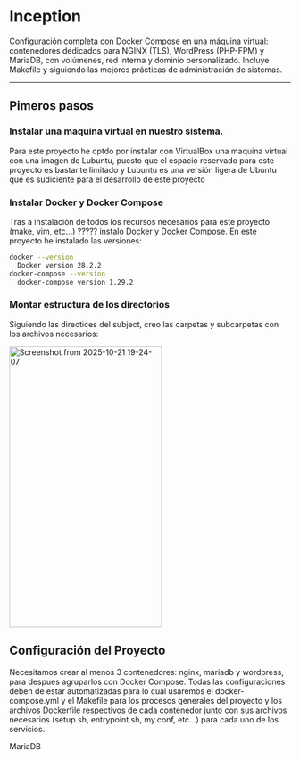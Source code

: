 # Inception
Configuración completa con Docker Compose en una máquina virtual: contenedores dedicados para NGINX (TLS), WordPress (PHP-FPM) y MariaDB, con volúmenes, red interna y dominio personalizado. Incluye Makefile y siguiendo las mejores prácticas de administración de sistemas.

---

## Pimeros pasos
### Instalar una maquina virtual en nuestro sistema.
Para este proyecto he optdo por instalar con VirtualBox una maquina virtual con una imagen de Lubuntu, puesto que el espacio reservado para este proyecto es bastante limitado y Lubuntu es una versión ligera de Ubuntu que es sudiciente para el desarrollo de este proyecto

### Instalar Docker y Docker Compose
Tras a instalación de todos los recursos necesarios para este proyecto (make, vim, etc...) ????? instalo Docker y Docker Compose. En este proyecto he instalado las versiones:
``` bash
docker --version
  Docker version 28.2.2
docker-compose --version
  docker-compose version 1.29.2
```

### Montar estructura de los directorios
Siguiendo las directices del subject, creo las carpetas y subcarpetas con los archivos necesarios:

<img width="273" height="504" alt="Screenshot from 2025-10-21 19-24-07" src="https://github.com/user-attachments/assets/647df9a5-79ee-4897-9c48-a2840c8d224a" />


## Configuración del Proyecto
Necesitamos crear al menos 3 contenedores: nginx, mariadb y wordpress, para despues agruparlos con Docker Compose.
Todas las configuraciones deben de estar automatizadas para lo cual usaremos el docker-compose.yml y el Makefile para los procesos generales del proyecto y los archivos Dockerfile respectivos de cada contenedor junto con sus archivos necesarios (setup.sh, entrypoint.sh, my.conf, etc...) para cada uno de los servicios.

MariaDB

